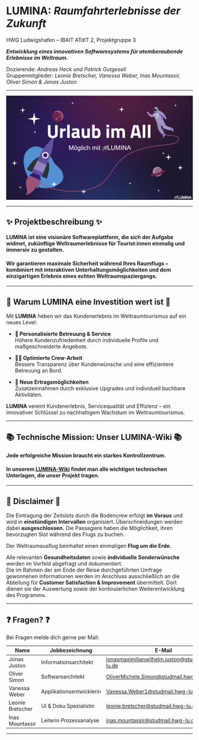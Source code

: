 # LUMINA: *Raumfahrterlebnisse der Zukunft*

HWG Ludwigshafen – IBAIT ATdIT 2, Projektgruppe 3

***Entwicklung eines innovativen Softwaresystems für atemberaubende Erlebnisse im Weltraum.***

Dozierende: *Andreas Heck und Patrick Gutgesell*  
Gruppenmitglieder: *Leonie Bretscher, Vanessa Weber, Inas Mountassir, Oliver Simon & Jonas Juston*

---

![TitlePicture](docs/Images/PictureForTitle.png)

---


## ✨ Projektbeschreibung ✨

#### **LUMINA** ist eine visionäre Softwareplattform, die sich der Aufgabe widmet, zukünftige Weltraumerlebnisse für Tourist:innen einmalig und immersiv zu gestalten. 

#### Wir garantieren maximale Sicherheit während Ihres Raumflugs – kombiniert mit interaktiven Unterhaltungsmöglichkeiten und dem einzigartigen Erlebnis eines echten Weltraumspaziergangs.

---

## 🚀 Warum LUMINA eine Investition wert ist 🚀 

Mit **LUMINA** heben wir das Kundenerlebnis im Weltraumtourismus auf ein neues Level:

- **🎯 Personalisierte Betreuung & Service**  
  Höhere Kundenzufriedenheit durch individuelle Profile und maßgeschneiderte Angebote.  

- **🧑‍🚀 Optimierte Crew-Arbeit**  
  Bessere Transparenz über Kundenwünsche und eine effizientere Betreuung an Bord.  

- **💸 Neue Ertragsmöglichkeiten**  
  Zusatzeinnahmen durch exklusive Upgrades und individuell buchbare Aktivitäten.  

**LUMINA** vereint Kundenerlebnis, Servicequalität und Effizienz – ein innovativer Schlüssel zu nachhaltigem Wachstum im Weltraumtourismus.

---

## 📚 Technische Mission: Unser LUMINA-Wiki 📚

#### Jede erfolgreiche Mission braucht ein starkes Kontrollzentrum.  
#### In unserem **[LUMINA-Wiki](https://github.com/Solimon12/ATdIT2_IBAIT23_G3_InFlight/wiki)** findet man alle wichtigen technischen Unterlagen, die unser Projekt tragen.
---

## 📄 Disclaimer 📄

Die Eintragung der Zeitslots durch die Bodencrew erfolgt **im Voraus** und wird in **einstündigen Intervallen** organisiert. Überschneidungen werden dabei **ausgeschlossen.** Die Passagiere haben die Möglichkeit, ihren bevorzugten Slot während des Flugs zu buchen.

Der Weltraumausflug beinhaltet einen einmaligen **Flug um die Erde.**

Alle relevanten **Gesundheitsdaten** sowie **individuelle Sonderwünsche** werden im Vorfeld abgefragt und dokumentiert.  
Die im Rahmen der am Ende der Reise durchgeführten Umfrage gewonnenen Informationen werden im Anschluss ausschließlich an die Abteilung für **Customer Satisfaction & Improvement** übermittelt. Dort dienen sie der Auswertung sowie der kontinuierlichen Weiterentwicklung des Programms.

---

## ❓ Fragen? ❓

Bei Fragen melde dich gerne per Mail:  

| **Name**           | **Jobbezeichnung**        | **E-Mail**                          |
|--------------------|---------------------------|-------------------------------------|
| Jonas Juston       | Informationsarchitekt     | jonasmaximilianwilhelm.juston@studmail.hwg-lu.de          |
| Oliver Simon       | Softwarearchitekt         | OliverMichele.Simon@studmail.hwg-lu.de|
| Vanessa Weber      | Applikationsentwicklerin  | Vanessa.Weber1@studmail.hwg-lu.de            |
| Leonie Bretscher   | UI & Doku Spezialistin    | leonie.bretscher@studmail.hwg-lu.de               |
| Inas Mountassir    | Leiterin Prozessanalyse   | inas.mountassir@studmail.hwg-lu.de      |


---

